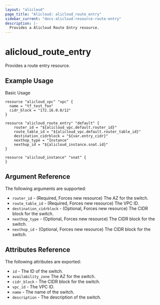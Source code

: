 ```yaml
---
layout: "alicloud"
page_title: "Alicloud: alicloud_route_entry"
sidebar_current: "docs-alicloud-resource-route-entry"
description: |-
  Provides a Alicloud Route Entry resource.
---
```


# alicloud\_route\_entry

Provides a route entry resource.

## Example Usage

Basic Usage

```
resource "alicloud_vpc" "vpc" {
  name = "tf_test_foo"
  cidr_block = "172.16.0.0/12"
}

resource "alicloud_route_entry" "default" {
	router_id = "${alicloud_vpc.default.router_id}"
	route_table_id = "${alicloud_vpc.default.router_table_id}"
	destination_cidrblock = "${var.entry_cidr}"
	nexthop_type = "Instance"
	nexthop_id = "${alicloud_instance.snat.id}"
}

resource "alicloud_instance" "snat" {
}
```
## Argument Reference

The following arguments are supported:

* `router_id` - (Required, Forces new resource) The AZ for the switch.
* `route_table_id` - (Required, Forces new resource) The VPC ID.
* `destination_cidrblock` - (Optional, Forces new resource) The CIDR block for the switch.
* `nexthop_type` - (Optional, Forces new resource) The CIDR block for the switch.
* `nexthop_id` - (Optional, Forces new resource) The CIDR block for the switch.

## Attributes Reference

The following attributes are exported:

* `id` - The ID of the switch.
* `availability_zone` The AZ for the switch.
* `cidr_block` - The CIDR block for the switch.
* `vpc_id` - The VPC ID.
* `name` - The name of the switch.
* `description` - The description of the switch.
